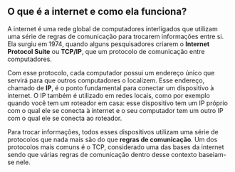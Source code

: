 ## O que é a internet e como ela funciona?

A internet é uma rede global de computadores interligados que utilizam uma série de regras de comunicação para trocarem informações entre si. Ela surgiu em 1974, quando alguns pesquisadores criarem o **Internet Protocol Suite** ou **TCP/IP**, que um protocolo de comunicação entre computadores.

Com esse protocolo, cada computador possui um endereço único que servirá para que outros computadores o localizem. Esse endereço, chamado de **IP**, é o ponto fundamental para conectar um dispositivo à internet. O IP também é utilizado em redes locais, como por exemplo quando você tem um roteador em casa: esse dispositivo tem um IP próprio com o qual ele se conecta à internet e o seu computador tem um outro IP com o qual ele se conecta ao roteador.

Para trocar informações, todos esses dispositivos utilizam uma série de protocolos que nada mais são do que **regras de comunicação**. Um dos protocolos mais comuns é o TCP, considerado uma das bases da internet sendo que várias regras de comunicação dentro desse contexto baseiam-se nele.
